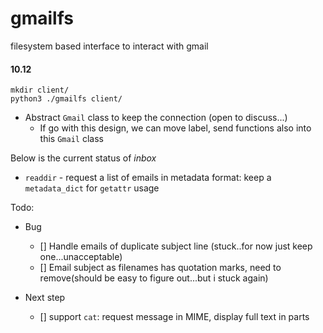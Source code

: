 # gmailfs
filesystem based interface to interact with gmail



#### 10.12
```
mkdir client/
python3 ./gmailfs client/
```
- Abstract `Gmail` class to keep the connection (open to discuss...)
    - If go with this design, we can move label, send functions also into this `Gmail` class

Below is the current status of *inbox*
- `readdir` - request a list of emails in metadata format: keep a `metadata_dict` for `getattr` usage 

Todo: 
- Bug
    - [] Handle emails of duplicate subject line (stuck..for now just keep one...unacceptable)
    - [] Email subject as filenames has quotation marks, need to remove(should be easy to figure out...but i stuck again)

- Next step
    - [] support `cat`: request message in MIME, display full text in parts